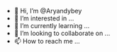 - 👋 Hi, I’m @Aryandybey
- 👀 I’m interested in ...
- 🌱 I’m currently learning ...
- 💞️ I’m looking to collaborate on ...
- 📫 How to reach me ...

<!---
Aryandybey/Aryandybey is a ✨ special ✨ repository because its `README.md` (this file) appears on your GitHub profile.
You can click the Preview link to take a look at your changes.
--->
